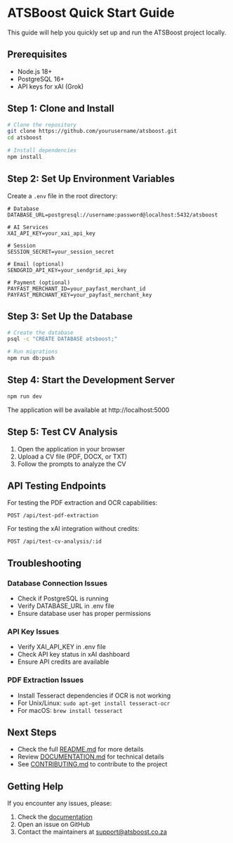 # ATSBoost Quick Start Guide

This guide will help you quickly set up and run the ATSBoost project locally.

## Prerequisites

- Node.js 18+ 
- PostgreSQL 16+
- API keys for xAI (Grok)

## Step 1: Clone and Install

```bash
# Clone the repository
git clone https://github.com/yourusername/atsboost.git
cd atsboost

# Install dependencies
npm install
```

## Step 2: Set Up Environment Variables

Create a `.env` file in the root directory:

```
# Database
DATABASE_URL=postgresql://username:password@localhost:5432/atsboost

# AI Services
XAI_API_KEY=your_xai_api_key

# Session
SESSION_SECRET=your_session_secret

# Email (optional)
SENDGRID_API_KEY=your_sendgrid_api_key

# Payment (optional)
PAYFAST_MERCHANT_ID=your_payfast_merchant_id
PAYFAST_MERCHANT_KEY=your_payfast_merchant_key
```

## Step 3: Set Up the Database

```bash
# Create the database
psql -c "CREATE DATABASE atsboost;"

# Run migrations
npm run db:push
```

## Step 4: Start the Development Server

```bash
npm run dev
```

The application will be available at http://localhost:5000

## Step 5: Test CV Analysis

1. Open the application in your browser
2. Upload a CV file (PDF, DOCX, or TXT)
3. Follow the prompts to analyze the CV

## API Testing Endpoints

For testing the PDF extraction and OCR capabilities:
```
POST /api/test-pdf-extraction
```

For testing the xAI integration without credits:
```
POST /api/test-cv-analysis/:id
```

## Troubleshooting

### Database Connection Issues
- Check if PostgreSQL is running
- Verify DATABASE_URL in .env file
- Ensure database user has proper permissions

### API Key Issues
- Verify XAI_API_KEY in .env file
- Check API key status in xAI dashboard
- Ensure API credits are available

### PDF Extraction Issues
- Install Tesseract dependencies if OCR is not working
- For Unix/Linux: `sudo apt-get install tesseract-ocr`
- For macOS: `brew install tesseract`

## Next Steps

- Check the full [README.md](README.md) for more details
- Review [DOCUMENTATION.md](DOCUMENTATION.md) for technical details
- See [CONTRIBUTING.md](CONTRIBUTING.md) to contribute to the project

## Getting Help

If you encounter any issues, please:
1. Check the [documentation](DOCUMENTATION.md)
2. Open an issue on GitHub
3. Contact the maintainers at support@atsboost.co.za